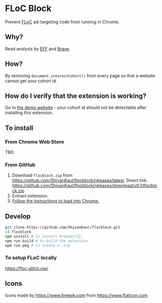# FLoC Block

Prevent [FLoC](https://web.dev/floc/) ad-targeting code from running in Chrome.

## Why?
Read analysis by [EFF](https://www.eff.org/deeplinks/2021/03/googles-floc-terrible-idea) and [Brave](https://brave.com/why-brave-disables-floc/).

## How? 
By removing `document.interestCohort()` from every page so that a website cannot get your cohort id. 

## How do I verify that the extension is working?
Go to [the demo website](https://floc.glitch.me) - your cohort id should not be detectable after installing this extension. 

## To install
### From Chrome Web Store
TBD

### From GitHub
1. Download `flocblock.zip` from https://github.com/ShivanKaul/flocblock/releases/latest. Direct link: https://github.com/ShivanKaul/flocblock/releases/download/v0.1/flocblock.zip
2. Extract extension.
3. [Follow the instructions to load into Chrome.](https://www.smashingmagazine.com/2017/04/browser-extension-edge-chrome-firefox-opera-brave-vivaldi/#google-chrome-opera-vivaldi)

## Develop
```bash
git clone https://github.com/ShivanKaul/flocblock.git
cd flocblock
npm install # to install browserify.
npm run build # to build the extension. 
npm run pkg # to create a .zip
```
### To setup FLoC locally
https://floc.glitch.me/


## Icons
Icons made by https://www.freepik.com from https://www.flaticon.com